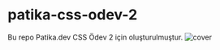 # patika-css-odev-2
Bu repo Patika.dev CSS Ödev 2 için oluşturulmuştur.
![cover](https://user-images.githubusercontent.com/76072666/137644191-60c4c980-4e3b-446c-9169-079840b7860a.png)
